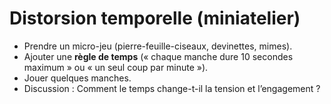 # Distorsion temporelle (miniatelier)

- Prendre un micro-jeu (pierre-feuille-ciseaux, devinettes, mimes).  
- Ajouter une **règle de temps** (« chaque manche dure 10 secondes maximum » ou « un seul coup par minute »).  
- Jouer quelques manches.  
- Discussion : Comment le temps change-t-il la tension et l’engagement ?
